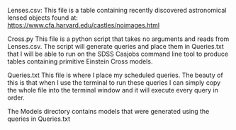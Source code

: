 Lenses.csv: 
This file is a table containing recently discovered astronomical lensed objects found at: https://www.cfa.harvard.edu/castles/noimages.html

Cross.py 
This file is a python script that takes no arguments and reads from Lenses.csv.
The script will generate queries and place them in Queries.txt that I will be able to run on the SDSS Casjobs command line tool to produce tables containing primitive Einstein Cross models.

Queries.txt
This file is where I place my scheduled queries. The beauty of this is that when I use the terminal to run these queries I can simply copy the whole file into the terminal window and it will execute every query in order.

The Models directory contains models that were generated using the queries in Queries.txt

